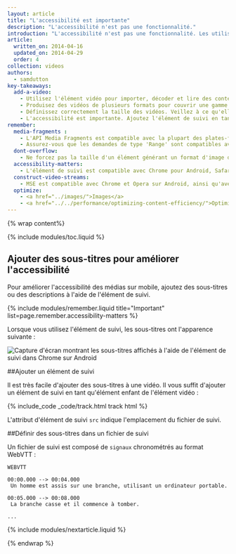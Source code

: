 ```yaml
---
layout: article
title: "L'accessibilité est importante"
description: "L'accessibilité n'est pas une fonctionnalité."
introduction: "L'accessibilité n'est pas une fonctionnalité. Les utilisateurs malentendants ou malvoyants ne peuvent pas du tout bénéficier d'une vidéo si celle-ci ne contient pas de sous-titres ni de descriptions. Le temps que vous allez passer à ajouter ces éléments à la vidéo vous coûtera bien moins que de faire subir une expérience désagréable aux internautes. Faites en sorte de fournir au minimum une expérience de base accessible à tous."
article:
  written_on: 2014-04-16
  updated_on: 2014-04-29
  order: 4
collection: videos
authors:
  - samdutton
key-takeaways:
  add-a-video:
    - Utilisez l'élément vidéo pour importer, décoder et lire des contenus vidéos sur votre site.
    - Produisez des vidéos de plusieurs formats pour couvrir une gamme de plates-formes mobiles.
    - Définissez correctement la taille des vidéos. Veillez à ce qu'elles ne débordent pas de leurs contenants.
    - L'accessibilité est importante. Ajoutez l'élément de suivi en tant qu'élément enfant de l'élément vidéo.
remember:
  media-fragments :
    - L'API Media Fragments est compatible avec la plupart des plates-formes, à l'exception d'iOS.
    - Assurez-vous que les demandes de type 'Range' sont compatibles avec votre serveur. Elles sont activées par défaut sur la plupart des serveurs. Cependant, il arrive qu'elles soient désactivées sur certains services d'hébergement.
  dont-overflow:
    - Ne forcez pas la taille d'un élément générant un format d'image différent de celui de la vidéo d'origine. Les vidéos écrasées ou étirées donnent une mauvaise image du site.
  accessibility-matters:
    - L'élément de suivi est compatible avec Chrome pour Android, Safari pour iOS, ainsi que tous les navigateurs actuels pour ordinateur de bureau, sauf Firefox (voir <a href="http://caniuse.com/track" title="État de compatibilité d'un élément de suivi">caniuse.com/track</a>). Plusieurs polyfills sont également disponibles. Nous vous recommandons d'utiliser l'<a href='//www.delphiki.com/html5/playr/' title='élément de suivi polyfill Playr'>Playr</a> ou le<a href='//captionatorjs.com/' title='suivi Captionator'>Captionator</a>.
  construct-video-streams:
    - MSE est compatible avec Chrome et Opera sur Android, ainsi qu'avec Internet Explorer 11 et Chrome pour les ordinateurs de bureau. La compatibilité est également prévue pour <a href='http://wiki.mozilla.org/Platform/MediaSourceExtensions' title='Firefox Media Source Extensions implementation timeline'>Firefox</a>.
  optimize:
    - <a href="../images/">Images</a>
    - <a href="../../performance/optimizing-content-efficiency/">Optimiser l'efficacité du contenu</a>
---
```


{% wrap content%}

{% include modules/toc.liquid %}

<style>

  img, video, object {
    max-width: 100%;
  }

  img.center {
    display: block;
    margin-left: auto;
    margin-right: auto;
  }

</style>


## Ajouter des sous-titres pour améliorer l'accessibilité

Pour améliorer l'accessibilité des médias sur mobile, ajoutez des sous-titres ou des descriptions à l'aide de l'élément de suivi.

{% include modules/remember.liquid title="Important" list=page.remember.accessibility-matters %}

Lorsque vous utilisez l'élément de suivi, les sous-titres ont l'apparence suivante :

 <img class="center" alt="Capture d'écran montrant les sous-titres affichés à l'aide de l'élément de suivi dans Chrome sur Android" src="images/Chrome-Android-track-landscape-5x3.jpg">

##Ajouter un élément de suivi

Il est très facile d'ajouter des sous-titres à une vidéo. Il vous suffit d'ajouter un élément de suivi en tant qu'élément enfant de l'élément vidéo :

{% include_code _code/track.html track html %}

L'attribut d'élément de suivi `src` indique l'emplacement du fichier de suivi.

##Définir des sous-titres dans un fichier de suivi

Un fichier de suivi est composé de `signaux` chronométrés au format WebVTT :

    WEBVTT

    00:00.000 --> 00:04.000
     Un homme est assis sur une branche, utilisant un ordinateur portable.

    00:05.000 --> 00:08.000
     La branche casse et il commence à tomber.

    ...

{% include modules/nextarticle.liquid %}

{% endwrap %}

